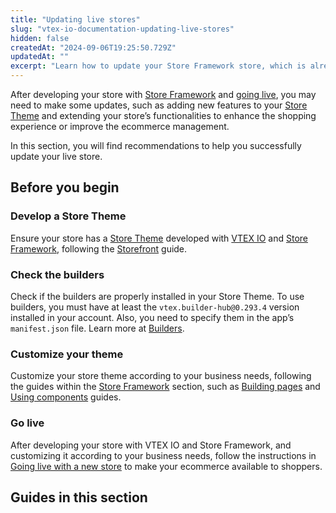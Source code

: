 ```yaml
---
title: "Updating live stores"
slug: "vtex-io-documentation-updating-live-stores"
hidden: false
createdAt: "2024-09-06T19:25:50.729Z"
updatedAt: ""
excerpt: "Learn how to update your Store Framework store, which is already live and accessible to shoppers."
---
```


After developing your store with [Store Framework](https://developers.vtex.com/docs/guides/store-framework) and [going live](https://developers.vtex.com/docs/guides/vtex-io-documentation-go-live), you may need to make some updates, such as adding new features to your [Store Theme](https://developers.vtex.com/docs/guides/vtex-io-documentation-store-theme) and extending your store’s functionalities to enhance the shopping experience or improve the ecommerce management.

In this section, you will find recommendations to help you successfully update your live store.

## Before you begin

<Steps>

### Develop a Store Theme

Ensure your store has a [Store Theme](https://developers.vtex.com/docs/guides/vtex-io-documentation-store-theme) developed with [VTEX IO](https://developers.vtex.com/docs/guides/vtex-io-documentation-what-is-vtex-io) and [Store Framework](https://developers.vtex.com/docs/guides/store-framework), following the [Storefront](https://developers.vtex.com/docs/guides/getting-started-3) guide.

### Check the builders

Check if the builders are properly installed in your Store Theme. To use builders, you must have at least the `vtex.builder-hub@0.293.4` version installed in your account. Also, you need to specify them in the app’s `manifest.json` file. Learn more at [Builders](https://developers.vtex.com/docs/guides/vtex-io-documentation-builders). 

### Customize your theme

Customize your store theme according to your business needs, following the guides within the [Store Framework](https://developers.vtex.com/docs/guides/store-framework) section, such as [Building pages](https://developers.vtex.com/docs/guides/building-pages) and [Using components](https://developers.vtex.com/docs/guides/using-components) guides.

### Go live

After developing your store with VTEX IO and Store Framework, and customizing it according to your business needs, follow the instructions in [Going live with a new store](https://developers.vtex.com/docs/guides/vtex-io-documentation-go-live) to make your ecommerce available to shoppers.

</Steps>

## Guides in this section

<Flex>

<WhatsNextCard
title="Migrating CMS settings after a major theme update"
description="Learn how to migrate CMS settings when updating to a major theme version."
linkTo="https://developers.vtex.com/docs/guides/vtex-io-documentation-migrating-cms-settings-after-major-update"
linkTitle="See more"
/>

<WhatsNextCard
title="Installing apps on live stores"
description="Discover best practices for adding and managing apps on your live store."
linkTo="https://developers.vtex.com/docs/guides/vtex-io-documentation-installing-apps-in-live-stores-best-practices"
linkTitle="See more"
/>

</Flex>
